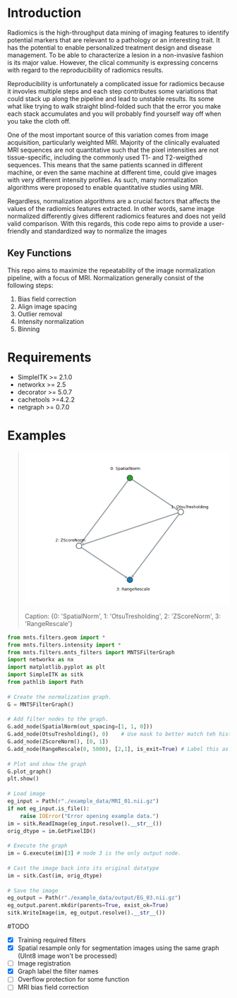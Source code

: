 # Introduction

Radiomics is the high-throughput data mining of imaging features to identify potential markers that are relevant to a
pathology or an interesting trait. It has the potential to enable personalized treatment design and disease management.
To be able to characterize a lesion in a non-invasive fashion is its major value. However, the clical community is expressing concerns with regard to the reproducibility of radiomics results. 

Reproducibility is unfortunately a complicated issue for radiomics because it invovles multiple steps and each step 
contributes some variations that could stack up along the pipeline and lead to unstable results. Its some what like 
trying to walk straight blind-folded such that the error you make each stack accumulates and you will probably find 
yourself way off when you take the cloth off.

One of the most important source of this variation comes from image acquisition, particularly weighted MRI. Majority of
the clinically evaluated MRI sequences are not quantitative such that the pixel intensities are not tissue-specific, 
including the commonly used T1- and T2-weigthed sequences. This means that the same patients scanned in different 
machine, or even the same machine at different time, could give images with very different intensity profiles. As such, many normalization algorithms were proposed to enable quantitative studies using MRI. 

Regardless, normalization algorithms are a crucial factors that affects the values of the radiomics features extracted. 
In other words, same image normalized differently gives different radiomics features and does not yeild valid 
comparison. With this regards, this code repo aims to provide a user-friendly and standardized way to normalize the 
images

## Key Functions

This repo aims to maximize the repeatability of the image normalization pipeline, with a focus of MRI. Normalization 
generally consist of the following steps:
1. Bias field correction
1. Align image spacing
1. Outlier removal   
1. Intensity normalization
1. Binning

# Requirements

- SimpleITK >= 2.1.0
- networkx >= 2.5
- decorator >= 5.0.7
- cachetools >=4.2.2
- netgraph >= 0.7.0

# Examples 

>![Graph](./img/03_graph.png)
>
>Caption: {0: 'SpatialNorm', 1: 'OtsuTresholding', 2: 'ZScoreNorm', 3: 'RangeRescale'}
```python
from mnts.filters.geom import *
from mnts.filters.intensity import *
from mnts.filters.mnts_filters import MNTSFilterGraph
import networkx as nx
import matplotlib.pyplot as plt
import SimpleITK as sitk
from pathlib import Path

# Create the normalization graph.
G = MNTSFilterGraph()

# Add filter nodes to the graph.
G.add_node(SpatialNorm(out_spacing=[1, 1, 0]))
G.add_node(OtsuTresholding(), 0)    # Use mask to better match teh histograms
G.add_node(ZScoreNorm(), [0, 1])
G.add_node(RangeRescale(0, 5000), [2,1], is_exit=True) # Label this as the output node

# Plot and show the graph
G.plot_graph()
plt.show()

# Load image
eg_input = Path(r"./example_data/MRI_01.nii.gz")
if not eg_input.is_file():
    raise IOError("Error opening example data.")
im = sitk.ReadImage(eg_input.resolve().__str__())
orig_dtype = im.GetPixelID()

# Execute the graph
im = G.execute(im)[3] # node 3 is the only output node.

# Cast the image back into its original datatype
im = sitk.Cast(im, orig_dtype)

# Save the image
eg_output = Path(r"./example_data/output/EG_03.nii.gz")
eg_output.parent.mkdir(parents=True, exist_ok=True)
sitk.WriteImage(im, eg_output.resolve().__str__())
```

#TODO

- [x] Training required filters
- [x] Spatial resample only for segmentation images using the same graph (UInt8 image won't be processed)
- [ ] Image registration 
- [x] Graph label the filter names
- [ ] Overflow protection for some function
- [ ] MRI bias field correction
